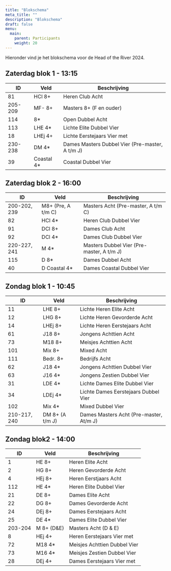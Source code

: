 ```yaml
---
title: "Blokschema"
meta_title: ""
description: "Blokschema"
draft: false
menu:
  main:
    parent: Participants
    weight: 20
---
```


Hieronder vind je het blokschema voor de Head of the River 2024.

## Zaterdag blok 1 - 13:15

| ID      | Veld       | Beschrijving                                    |
|---------|------------|-------------------------------------------------|
| 81      | HCl 8+     | Heren Club Acht                                 |
| 205-209 | MF- 8+     | Masters 8+ (F en ouder)                         |
| 114     | 8*         | Open Dubbel Acht                                |
| 113     | LHE 4*     | Lichte Elite Dubbel Vier                        |
| 18      | LHEj 4+    | Lichte Eerstejaars Vier met                     |
| 230-238 | DM 4*      | Dames Masters Dubbel Vier (Pre-master, A t/m J) |
| 39      | Coastal 4* | Coastal Dubbel Vier                             |

## Zaterdag blok 2 - 16:00

| ID           | Veld               | Beschrijving                              |
|--------------|--------------------|-------------------------------------------|
| 200-202, 239 | M8+ (Pre, A t/m C) | Masters Acht (Pre-master, A t/m C)        |
| 82           | HCl 4*             | Heren Club Dubbel Vier                    |
| 91           | DCl 8+             | Dames Club Acht                           |
| 92           | DCl 4*             | Dames Club Dubbel Vier                    |
| 220-227, 241 | M 4*               | Masters Dubbel Vier (Pre-master, A t/m J) |
| 115          | D 8*               | Dames Dubbel Acht                         |
| 40           | D Coastal 4*       | Dames Coastal Dubbel Vier                 |

## Zondag blok 1 - 10:45

| ID           | Veld            | Beschrijving                            |
|--------------|-----------------|-----------------------------------------|
| 11           | LHE 8+          | Lichte Heren Elite Acht                 |
| 12           | LHG 8+          | Lichte Heren Gevorderde Acht            |
| 14           | LHEj 8+         | Lichte Heren Eerstejaars Acht           |
| 61           | J18 8+          | Jongens Achttien Acht                   |
| 73           | M18 8+          | Meisjes Achttien Acht                   |
| 101          | Mix 8+          | Mixed Acht                              |
| 111          | Bedr. 8+        | Bedrijfs Acht                           |
| 62           | J18 4*          | Jongens Achttien Dubbel Vier            |
| 63           | J16 4*          | Jongens Zestien Dubbel Vier             |
| 31           | LDE 4*          | Lichte Dames Elite Dubbel Vier          |
| 34           | LDEj 4*         | Lichte Dames Eerstejaars Dubbel Vier    |
| 102          | Mix 4*          | Mixed Dubbel Vier                       |
| 210-217, 240 | DM 8+ (A t/m J) | Dames Masters Acht (Pre-master, At/m J) |

## Zondag blok2 - 14:00

| ID      | Veld       | Beschrijving                 |
|---------|------------|------------------------------|
| 1       | HE 8+      | Heren Elite Acht             |
| 2       | HG 8+      | Heren Gevorderde Acht        |
| 4       | HEj 8+     | Heren Eerstjaars Acht        |
| 112     | HE 4*      | Heren Elite Dubbel Vier      |
| 21      | DE 8+      | Dames Elite Acht             |
| 22      | DG 8+      | Dames Gevorderde Acht        |
| 24      | DEj 8+     | Dames Eerstejaars Acht       |
| 25      | DE 4*      | Dames Elite Dubbel Vier      |
| 203-204 | M 8+ (D&E) | Masters Acht (D & E)         |
| 8       | HEj 4+     | Heren Eerstejaars Vier met   |
| 72      | M18 4*     | Meisjes Achttien Dubbel Vier |
| 73      | M16 4*     | Meisjes Zestien Dubbel Vier  |
| 28      | DEj 4+     | Dames Eerstejaars Vier met   |
